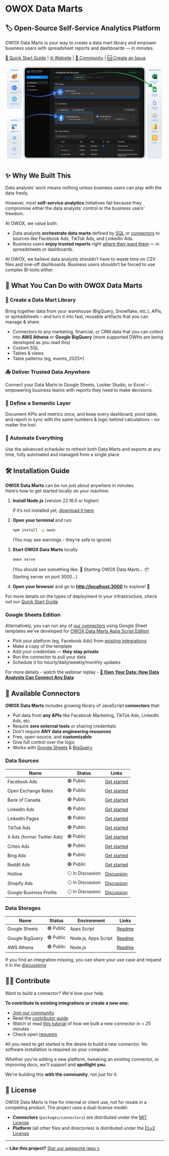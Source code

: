 # OWOX Data Marts

## 🏷 Open-Source Self-Service Analytics Platform

OWOX Data Marts is your way to create a data mart library and empower business users with spreadsheet reports and dashboards — in minutes.

[📘 Quick Start Guide](./docs/getting-started/quick-start.md) | [🌐 Website](https://www.owox.com?utm_source=github&utm_medium=referral&utm_campaign=readme) |  [💬 Community](https://github.com/OWOX/owox-data-marts/discussions) | [🆘 Create an Issue](https://github.com/OWOX/owox-data-marts/issues)

![OWOX Data Marts - Open-Source Self-Service Analytics Platform](./docs/res/owox-data-marts-schema.svg)

## ✨ Why We Built This

Data analysts’ work means nothing unless business users can play with the data freely. 

However, most **self-service analytics** initiatives fail because they compromise either the data analysts’ control or the business users’ freedom.

At OWOX, we value both:
- Data analysts **orchestrate data marts** defined by [SQL](https://docs.owox.com/docs/getting-started/setup-guide/sql-data-mart/) or [connectors](https://docs.owox.com/docs/getting-started/setup-guide/connector-data-mart/) to sources like Facebook Ads, TikTok Ads, and LinkedIn Ads.
- Business users **enjoy trusted reports** right [where they want them](https://docs.owox.com/docs/destinations/manage-destinations/) — in spreadsheets or dashboards.

At OWOX, we believe data analysts shouldn’t have to waste time on CSV files and one-off dashboards. Business users shouldn’t be forced to use complex BI tools either.

## 🚀 What You Can Do with OWOX Data Marts

### 📘 Create a Data Mart Library

Bring together data from your warehouse (BigQuery, Snowflake, etc.), APIs, or spreadsheets – and turn it into fast, reusable artifacts that you can manage & share:

- Connectors to any marketing, financial, or CRM data that you can collect into **AWS Athena** or **Google BigQuery** (more supported DWHs are being developed as you read this)
- Custom SQL
- Tables & views
- Table patterns (eg, events_2025*)

### 📤 Deliver Trusted Data Anywhere

Connect your Data Marts to Google Sheets, Looker Studio, or Excel – empowering business teams with reports they need to make decisions.

### 🧾 Define a Semantic Layer

Document KPIs and metrics once, and keep every dashboard, pivot table, and report in sync with the same numbers & logic behind calculations – no matter the tool.

### 📅 Automate Everything

Use the advanced scheduler to refresh both Data Marts and exports at any time, fully automated and managed from a single place

## 🛠 Installation Guide

**OWOX Data Marts** can be run just about anywhere in minutes.  
Here’s how to get started locally on your machine:

1. **Install Node.js** (version 22.16.0 or higher)  

   If it’s not installed yet, [download it here](https://nodejs.org/en/download)

2. **Open your terminal** and run:

   ```bash
   npm install -g owox
   ```

   (You may see warnings - they’re safe to ignore)

3. **Start OWOX Data Marts** locally

   ```bash
   owox serve
   ```

   (You should see something like:
   🚀 Starting OWOX Data Marts...
   📦 Starting server on port 3000...)

4. **Open your browser** and go to **<http://localhost:3000>** to explore! 🎉

For more details on the types of deployment in your infrastructure, check out our [Quick Start Guide](./docs/getting-started/quick-start.md)

### Google Sheets Edition

Alternatively, you can run any of [our connectors](#data-sources) using Google Sheet templates we've developed for [OWOX Data Marts Apps Script Edition](./docs/editions/appsscript-edition.md)

- Pick your platform (eg, Facebook Ads) from [existing integrations](#data-sources)
- Make a copy of the template
- Add your credentials — **they stay private**
- Run the connector to pull your data
- Schedule it for hourly/daily/weekly/monthly updates

For more details - watch the webinar replay - [**🎥 Own Your Data: How Data Analysts Can Connect Any Data**](https://www.youtube.com/live/nQYfHX-IjY8?t=66s)

## 🔌 Available Connectors

**OWOX Data Marts** includes growing library of JavaScript **connectors** that:

- Pull data from **any APIs** like Facebook Marketing, TikTok Ads, LinkedIn Ads, etc.
- Require **zero external tools** or sharing credentials
- Don't require **ANY data engineering resources**
- Free, open-source, and **customizable**
- Give full control over the logic
- Works with [Google Sheets](packages/connectors/src/Storages/GoogleSheets/README.md) & [BigQuery](packages/connectors/src/Storages/GoogleBigQuery/README.md)

### Data Sources

| Name                          | Status            | Links     |
| ----------------------------- | ----------------- | ------------------------------------------------------------------------------------------------------------------------------------------------------------------------------------------------------------------------------------- |
| Facebook Ads                  | 🟢 Public         | [Get started](packages/connectors/src/Sources/FacebookMarketing/GETTING_STARTED.md) |
| Open Exchange Rates           | 🟢 Public         | [Get started](packages/connectors/src/Sources/OpenExchangeRates/GETTING_STARTED.md) |
| Bank of Canada                | 🟢 Public         | [Get started](packages/connectors/src/Sources/BankOfCanada/GETTING_STARTED.md)      |
| LinkedIn Ads                  | 🟢 Public         | [Get started](packages/connectors/src/Sources/LinkedInAds/GETTING_STARTED.md)       |
| LinkedIn Pages                | 🟢 Public         | [Get started](packages/connectors/src/Sources/LinkedInPages/GETTING_STARTED.md)     |
| TikTok Ads                    | 🟢 Public         | [Get started](packages/connectors/src/Sources/TikTokAds/GETTING_STARTED.md)         |
| X Ads (former Twitter Ads)    | 🟢 Public         | [Get started](packages/connectors/src/Sources/XAds/GETTING_STARTED.md)              |
| Criteo Ads                    | 🟢 Public         | [Get started](packages/connectors/src/Sources/CriteoAds/GETTING_STARTED.md)         |
| Bing Ads                      | 🟢 Public         | [Get started](packages/connectors/src/Sources/BingAds/GETTING_STARTED.md)           |
| Reddit Ads                    | 🟢 Public         | [Get started](packages/connectors/src/Sources/RedditAds/GETTING_STARTED.md)         |
| Hotline                       | ⚪️ In Discussion  | [Discussion](https://github.com/OWOX/owox-data-marts/discussions/55)                |
| Shopify Ads                   | ⚪️ In Discussion  | [Discussion](https://github.com/OWOX/owox-data-marts/discussions/63)                |
| Google Business Profile       | ⚪️ In Discussion  | [Discussion](https://github.com/OWOX/owox-data-marts/discussions/61)                |

### Data Storages

| Name            | Status    | Environment          | Links                                                                                                       |
| --------------- | --------- |----------------------| ----------------------------------------------------------------------------------------------------------- |
| Google Sheets   | 🟢 Public | Apps Script          | [Readme](packages/connectors/src/Storages/GoogleSheets/README.md)                                            |
| Google BigQuery | 🟢 Public | Node.js, Apps Script | [Readme](packages/connectors/src/Storages/GoogleBigQuery/README.md)                                          |
| AWS Athena      | 🟢 Public | Node.js              | [Readme](packages/connectors/src/Storages/AwsAthena/README.md)                                             |

If you find an integration missing, you can share your use case and request it in the [discussions](https://github.com/OWOX/owox-data-marts/discussions)

## 🧑‍💻 Contribute

Want to build a connector? We'd love your help.

**To contribute to existing integrations or create a new one:**

- [Join our community](https://github.com/OWOX/owox-data-marts/discussions)
- Read the [contributor guide](packages/connectors/CONTRIBUTING.md)
- Watch or read [this tutorial](packages/connectors/TUTORIAL.md) of how we built a new connector in < 25 minutes
- Check open [requests](https://github.com/OWOX/owox-data-marts/issues)
  
All you need to get started is the desire to build a new connector. No software installation is required on your computer.

Whether you're adding a new platform, tweaking an existing connector, or improving docs, we'll support and **spotlight you**.

We're building this **with the community**, not just for it.

## 📌 License

OWOX Data Marts is free for internal or client use, not for resale in a competing product. The project uses a dual-license model:

- **Connectors** (`packages/connectors`) are distributed under the [MIT License](licenses/MIT.md)
- **Platform** (all other files and directories) is distributed under the [ELv2 License](licenses/Elasticv2.md)

---

⭐ **Like this project?** [Star our awesome repo »](https://github.com/OWOX/owox-data-marts)
